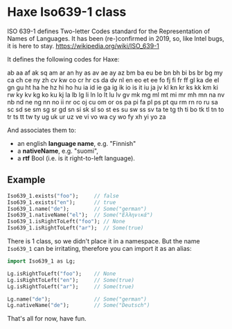 # Haxe Iso639-1 class

ISO 639-1 defines Two-letter Codes standard for the Representation of Names of
Languages. It has been (re-)confirmed in 2019, so, like Intel bugs, it is here to stay. 
https://wikipedia.org/wiki/ISO_639-1

It defines the following codes for Haxe:

ab aa af ak sq am ar an hy as av ae ay az bm ba eu be bn bh bi bs br bg my ca
ch ce ny zh cv kw co cr hr cs da dv nl en eo et ee fo fj fi fr ff gl ka de el
gn gu ht ha he hz hi ho hu ia id ie ga ig ik io is it iu ja jv kl kn kr ks kk
km ki rw ky kv kg ko ku kj la lb lg li ln lo lt lu lv gv mk mg ml mt mi mr mh
mn na nv nb nd ne ng nn no ii nr oc oj cu om or os pa pi fa pl ps pt qu rm rn
ro ru sa sc sd se sm sg sr gd sn si sk sl so st es su sw ss sv ta te tg th ti
bo tk tl tn to tr ts tt tw ty ug uk ur uz ve vi vo wa cy wo fy xh yi yo za

And associates them to:

* an english **language name**, e.g. "Finnish"
* a **nativeName**, e.g. "suomi",
* a **rtf** Bool (i.e. is it right-to-left language).

## Example 

```haxe
Iso639_1.exists("foo");     // false
Iso639_1.exists("en");      // true
Iso639_1.name("de");        // Some("german")
Iso639_1.nativeName("el");  // Some("Ελληνικά")
Iso639_1.isRightToLeft("foo"); // None
Iso639_1.isRightToLeft("ar");  // Some(true)
```

There is 1 class, so we didn't place it in a namespace.
But the name `Iso639_1` can be irritating, therefore you
can import it as an alias:

```haxe
import Iso639_1 as Lg;

Lg.isRightToLeft("foo");    // None
Lg.isRightToLeft("en");     // Some(true)
Lg.isRightToLeft("ar");     // Some(true)

Lg.name("de");              // Some("german")
Lg.nativeName("de");        // Some("Deutsch")
```

That's all for now, have fun.
